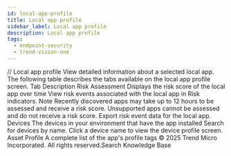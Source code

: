 ```yaml
---
id: local-app-profile
title: Local app profile
sidebar_label: Local app profile
description: Local app profile
tags:
  - endpoint-security
  - trend-vision-one
---
```


/*<![CDATA[*/ $('#title').html($('meta[name=map-description]').attr('content')); /*]]>*/ Local app profile View detailed information about a selected local app. The following table describes the tabs available on the local app profile screen. Tab Description Risk Assessment Displays the risk score of the local app over time View risk events associated with the local app in Risk indicators. Note Recently discovered apps may take up to 12 hours to be assessed and receive a risk score. Unsupported apps cannot be assessed and do not receive a risk score. Export risk event data for the local app. Devices The devices in your environment that have the app installed Search for devices by name. Click a device name to view the device profile screen. Asset Profile A complete list of the app's profile tags © 2025 Trend Micro Incorporated. All rights reserved.Search Knowledge Base